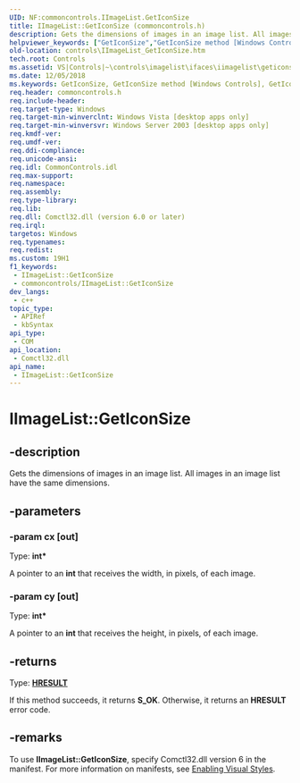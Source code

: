 ```yaml
---
UID: NF:commoncontrols.IImageList.GetIconSize
title: IImageList::GetIconSize (commoncontrols.h)
description: Gets the dimensions of images in an image list. All images in an image list have the same dimensions.
helpviewer_keywords: ["GetIconSize","GetIconSize method [Windows Controls]","GetIconSize method [Windows Controls]","IImageList interface","IImageList interface [Windows Controls]","GetIconSize method","IImageList.GetIconSize","IImageList::GetIconSize","comctl_IImageList_GetIconSize","comctl_IImageList_GetIconSize_cpp","commoncontrols/IImageList::GetIconSize","controls.IImageList_GetIconSize","controls.comctl_IImageList_GetIconSize"]
old-location: controls\IImageList_GetIconSize.htm
tech.root: Controls
ms.assetid: VS|Controls|~\controls\imagelist\ifaces\iimagelist\geticonsize.htm
ms.date: 12/05/2018
ms.keywords: GetIconSize, GetIconSize method [Windows Controls], GetIconSize method [Windows Controls],IImageList interface, IImageList interface [Windows Controls],GetIconSize method, IImageList.GetIconSize, IImageList::GetIconSize, comctl_IImageList_GetIconSize, comctl_IImageList_GetIconSize_cpp, commoncontrols/IImageList::GetIconSize, controls.IImageList_GetIconSize, controls.comctl_IImageList_GetIconSize
req.header: commoncontrols.h
req.include-header: 
req.target-type: Windows
req.target-min-winverclnt: Windows Vista [desktop apps only]
req.target-min-winversvr: Windows Server 2003 [desktop apps only]
req.kmdf-ver: 
req.umdf-ver: 
req.ddi-compliance: 
req.unicode-ansi: 
req.idl: CommonControls.idl
req.max-support: 
req.namespace: 
req.assembly: 
req.type-library: 
req.lib: 
req.dll: Comctl32.dll (version 6.0 or later)
req.irql: 
targetos: Windows
req.typenames: 
req.redist: 
ms.custom: 19H1
f1_keywords:
 - IImageList::GetIconSize
 - commoncontrols/IImageList::GetIconSize
dev_langs:
 - c++
topic_type:
 - APIRef
 - kbSyntax
api_type:
 - COM
api_location:
 - Comctl32.dll
api_name:
 - IImageList::GetIconSize
---
```


# IImageList::GetIconSize


## -description

Gets the dimensions of images in an image list. All images in an image list have the same dimensions.

## -parameters

### -param cx [out]

Type: <b>int*</b>

A pointer to an <b>int</b> that receives the width, in pixels, of each image.

### -param cy [out]

Type: <b>int*</b>

A pointer to an <b>int</b> that receives the height, in pixels, of each image.

## -returns

Type: <b><a href="/windows/desktop/WinProg/windows-data-types">HRESULT</a></b>

If this method succeeds, it returns <b xmlns:loc="http://microsoft.com/wdcml/l10n">S_OK</b>. Otherwise, it returns an <b xmlns:loc="http://microsoft.com/wdcml/l10n">HRESULT</b> error code.

## -remarks

To use <b>IImageList::GetIconSize</b>, specify Comctl32.dll version 6 in the manifest. For more information on manifests, see <a href="/windows/desktop/Controls/cookbook-overview">Enabling Visual Styles</a>.

